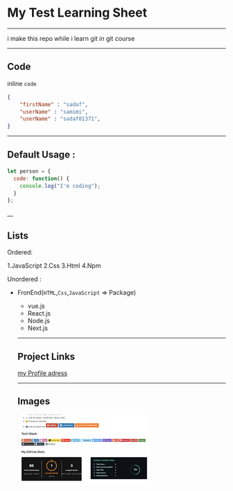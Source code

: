 # My Test Learning Sheet
___
<!-- ## My Test Learning Sheet
### My Test Learning Sheet
#### My Test Learning Sheet
##### My Test Learning Sheet
###### My Test Learning Sheet -->
<p>i make this repo while i learn git in git course</p>

___

## Code 

inline  `code`

```json
{
    "firstName" : "sadaf",
    "userName" : "samimi",
    "userName" : "sadaf01371",
}

```
___

## Default Usage :
```javascript
let person = {
  code: function() {
    console.log("I'm coding");
  }
};
```

__

## Lists

Ordered:

1.JavaScript
2.Css
3.Html
4.Npm

Unordered :

- FronEnd(`HTML`,`Css`,`JavaScript` =>  Package)
    - vue.js
    - React.js
    - Node.js
    - Next.js

    ___

    ## Project Links

    [my Profile adress](https://github.com/Yasaman471)

    ___

    ## Images

    ![Image](img/images.png)
